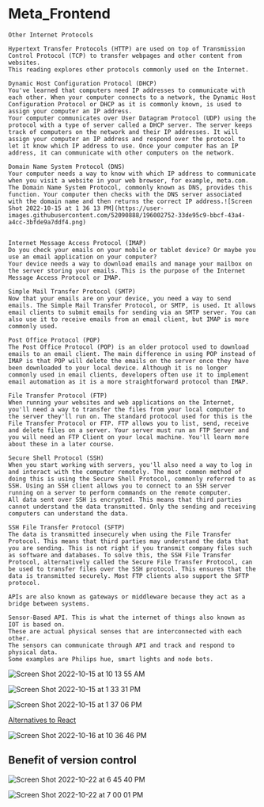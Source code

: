 # Meta_Frontend

```
Other Internet Protocols

Hypertext Transfer Protocols (HTTP) are used on top of Transmission Control Protocol (TCP) to transfer webpages and other content from websites.
This reading explores other protocols commonly used on the Internet.

Dynamic Host Configuration Protocol (DHCP)
You've learned that computers need IP addresses to communicate with each other. When your computer connects to a network, the Dynamic Host Configuration Protocol or DHCP as it is commonly known, is used to assign your computer an IP address.
Your computer communicates over User Datagram Protocol (UDP) using the protocol with a type of server called a DHCP server. The server keeps track of computers on the network and their IP addresses. It will assign your computer an IP address and respond over the protocol to let it know which IP address to use. Once your computer has an IP address, it can communicate with other computers on the network.

Domain Name System Protocol (DNS)
Your computer needs a way to know with which IP address to communicate when you visit a website in your web browser, for example, meta.com. The Domain Name System Protocol, commonly known as DNS, provides this function. Your computer then checks with the DNS server associated with the domain name and then returns the correct IP address.![Screen Shot 2022-10-15 at 1 36 13 PM](https://user-images.githubusercontent.com/52090888/196002752-33de95c9-bbcf-43a4-a4cc-3bfde9a7ddf4.png)


Internet Message Access Protocol (IMAP)
Do you check your emails on your mobile or tablet device? Or maybe you use an email application on your computer?
Your device needs a way to download emails and manage your mailbox on the server storing your emails. This is the purpose of the Internet Message Access Protocol or IMAP.

Simple Mail Transfer Protocol (SMTP)
Now that your emails are on your device, you need a way to send emails. The Simple Mail Transfer Protocol, or SMTP, is used. It allows email clients to submit emails for sending via an SMTP server. You can also use it to receive emails from an email client, but IMAP is more commonly used.

Post Office Protocol (POP)
The Post Office Protocol (POP) is an older protocol used to download emails to an email client. The main difference in using POP instead of IMAP is that POP will delete the emails on the server once they have been downloaded to your local device. Although it is no longer commonly used in email clients, developers often use it to implement email automation as it is a more straightforward protocol than IMAP.

File Transfer Protocol (FTP)
When running your websites and web applications on the Internet, you'll need a way to transfer the files from your local computer to the server they'll run on. The standard protocol used for this is the File Transfer Protocol or FTP. FTP allows you to list, send, receive and delete files on a server. Your server must run an FTP Server and you will need an FTP Client on your local machine. You'll learn more about these in a later course.

Secure Shell Protocol (SSH)
When you start working with servers, you'll also need a way to log in and interact with the computer remotely. The most common method of doing this is using the Secure Shell Protocol, commonly referred to as SSH. Using an SSH client allows you to connect to an SSH server running on a server to perform commands on the remote computer.
All data sent over SSH is encrypted. This means that third parties cannot understand the data transmitted. Only the sending and receiving computers can understand the data.

SSH File Transfer Protocol (SFTP)
The data is transmitted insecurely when using the File Transfer Protocol. This means that third parties may understand the data that you are sending. This is not right if you transmit company files such as software and databases. To solve this, the SSH File Transfer Protocol, alternatively called the Secure File Transfer Protocol, can be used to transfer files over the SSH protocol. This ensures that the data is transmitted securely. Most FTP clients also support the SFTP protocol.

```

```
APIs are also known as gateways or middleware because they act as a bridge between systems.
```

```
Sensor-Based API. This is what the internet of things also known as IOT is based on. 
These are actual physical senses that are interconnected with each other. 
The sensors can communicate through API and track and respond to physical data. 
Some examples are Philips hue, smart lights and node bots. 
```

![Screen Shot 2022-10-15 at 10 13 55 AM](https://user-images.githubusercontent.com/52090888/195994001-c7e46d6f-9fe8-4d16-bf26-aefaaf027fa2.png)

![Screen Shot 2022-10-15 at 1 33 31 PM](https://user-images.githubusercontent.com/52090888/196002662-c24fa975-e161-4c75-8575-bfa568bf84f7.png)

![Screen Shot 2022-10-15 at 1 37 06 PM](https://user-images.githubusercontent.com/52090888/196002797-68f3461b-47e1-405f-9204-6c4179e11441.png)


[Alternatives to React](https://www.coursera.org/learn/introduction-to-front-end-development/supplement/AGPSi/alternatives-to-react)

![Screen Shot 2022-10-16 at 10 36 46 PM](https://user-images.githubusercontent.com/52090888/196084034-828f094a-e21f-483a-b25a-893a077d5e15.png)


## Benefit of version control

![Screen Shot 2022-10-22 at 6 45 40 PM](https://user-images.githubusercontent.com/52090888/197366398-6312e0ee-8ba6-40ab-8d13-b5916bbe9674.png)

![Screen Shot 2022-10-22 at 7 00 01 PM](https://user-images.githubusercontent.com/52090888/197366779-7ee8b30b-dc97-49b4-a8bd-f37c39f731fe.png)














